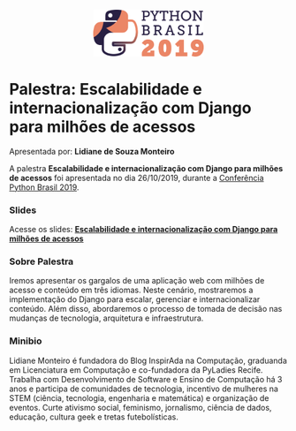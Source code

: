 <p align="center"><img src="../../logo_python_brasil_2019-01.svg" width="200"></p>

# Palestra: Escalabilidade e internacionalização com Django para milhões de acessos
Apresentada por: **Lidiane de Souza Monteiro**


A palestra **Escalabilidade e internacionalização com Django para milhões de acessos** foi apresentada no dia 26/10/2019, durante a [Conferência Python Brasil 2019](http://2019.pythonbrasil.org.br).



### Slides

Acesse os slides: **[Escalabilidade e internacionalização com Django para milhões de acessos](./pybr2019-lidiane-de-souza-escalabilidade-e-internacionalizacao-com-django.pdf)**



### Sobre Palestra
Iremos apresentar os gargalos de uma aplicação web com milhões de acesso e conteúdo em três idiomas. Neste cenário, mostraremos a implementação do Django para escalar, gerenciar e internacionalizar conteúdo. Além disso, abordaremos o processo de tomada de decisão nas mudanças de tecnologia, arquitetura e infraestrutura.



### Minibio
Lidiane Monteiro é fundadora do Blog InspirAda na Computação, graduanda em Licenciatura em Computação e co-fundadora da PyLadies Recife.  Trabalha com Desenvolvimento de Software e Ensino de Computação há 3 anos e participa de comunidades de tecnologia, incentivo de mulheres na STEM (ciência, tecnologia, engenharia e matemática) e organização de eventos. Curte ativismo social, feminismo, jornalismo, ciência de dados, educação, cultura geek e tretas futebolísticas.


